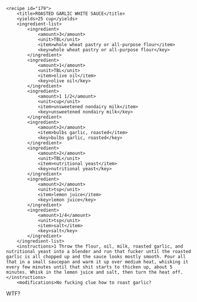 <?xml version="1.0" encoding="UTF-8"?>
<!DOCTYPE gourmetDoc>
<gourmetDoc>

	<recipe id="179">
		<title>ROASTED GARLIC WHITE SAUCE</title>
		<yields>25 cup</yields>
		<ingredient-list>
			<ingredient>
				<amount>3</amount>
				<unit>TBL</unit>
				<item>whole wheat pastry or all-purpose flour</item>
				<key>whole wheat pastry or all-purpose flour</key>
			</ingredient>
			<ingredient>
				<amount>1</amount>
				<unit>TBL</unit>
				<item>olive oil</item>
				<key>olive oil</key>
			</ingredient>
			<ingredient>
				<amount>1 1/2</amount>
				<unit>cup</unit>
				<item>unsweetened nondairy milk</item>
				<key>unsweetened nondairy milk</key>
			</ingredient>
			<ingredient>
				<amount>2</amount>
				<item>bulbs garlic, roasted</item>
				<key>bulbs garlic, roasted</key>
			</ingredient>
			<ingredient>
				<amount>2</amount>
				<unit>TBL</unit>
				<item>nutritional yeast</item>
				<key>nutritional yeast</key>
			</ingredient>
			<ingredient>
				<amount>2</amount>
				<unit>tsp</unit>
				<item>lemon juice</item>
				<key>lemon juice</key>
			</ingredient>
			<ingredient>
				<amount>1/4</amount>
				<unit>tsp</unit>
				<item>salt</item>
				<key>salt</key>
			</ingredient>
		</ingredient-list>
		<instructions>1 Throw the flour, oil, milk, roasted garlic, and nutritional yeast into a blender and run that fucker until the roasted garlic is all chopped up and the sauce looks mostly smooth. Pour all that in a small saucepan and warm it up over medium heat, whisking it every few minutes until that shit starts to thicken up, about 5 minutes. Whisk in the lemon juice and salt, then turn the heat off.</instructions>
		<modifications>No fucking clue how to roast garlic?
 WTF?</modifications>
	</recipe>

</gourmetDoc>